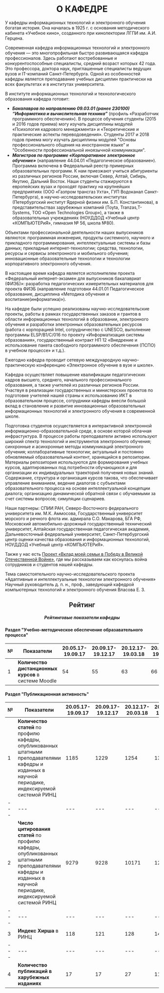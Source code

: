 <h1 align='center'> О КАФЕДРЕ </h1>

У кафедры информационных технологий и электронного обучения богатая история. Она началась в 1925 г. с основания методического кабинета «Учебное кино», созданного при кинолектории ЛГПИ им. А.И. Герцена.

Современная кафедра информационных технологий и электронного обучения — это многопрофильная быстро развивающаяся кафедра профессионалов. Здесь работают востребованные и конкурентоспособные специалисты, средний возраст которых 42 года. Это профессора, доктора наук, приглашенные специалисты ведущих вузов и IT-компаний Санкт-Петербурга. Одной из особенностей кафедры является преподавание учебных дисциплин практически на всех факультетах и в институтах университета.

В институте информационных технологий и технологического образования кафедра готовит:

* ***Бакалавров по направлению 09.03.01 (ранее 230100) “Информатика и вычислительная техника”*** (профиль «Разработчик программного обеспечения»). В процессе обучения студенты (2015 и 2016 годов приема) могу изучать дисциплины модулей «Психология кадрового менеджмента» и «Теоретические и практические аспекты переводоведения». Студенты 2017 и 2018 годов приема могу изучать дисциплины модулей "Основы професcионального общения на иностранном языке" и "Особенности профеcсиональной иноязычной коммуникации".
* ***Магистров по программе «Корпоративное электронное обучение»*** (направление 44.04.01 «Педагогическое образование»). Программа включена в Федеральный реестр примерных образовательных программ.
К нам приезжают учиться абитуриенты из различных регионов России, включая Север, Алтай, Сибирь, Якутию, Дальний Восток. Наши студенты стажируются в европейских вузах и проходят практику на крупнейших предприятиях (ООО «Газпром трансгаз Ухта», ГУП Водоканал Санкт-Петербурга), в научно-исследовательских институтах (Петербургский институт Ядерной физики им. Б.П. Константинова), в представительствах зарубежных компаний (Toyta, Tranzas,T-Systems, ТОО «Open Technologies Group»), а также в образовательных учреждениях (НОУДДОД «Учебный центр «КОМПЬЮТЕРиЯ», гимназия № 56, школа №80).

Объектами профессиональной деятельности наших выпускников являются: программная инженерия, продукты системного, научного и прикладного программирования, интеллектуальные системы и базы данных; прикладные интернет-технологии; средства, технологии, ресурсы и сервисы электронного и мобильного обучения; инновационные образовательные технологии и технологии корпоративного электронного обучения.

В настоящее время кафедра является исполнителем проекта «Федеральный интернет-экзамен для выпускников бакалавриат (ФИЭБ)»: разработка педагогических измерительных материалов для проекта ФИЭБ (направление подготовки 44.01.01 Педагогическое образование, дисциплина «Методика обучения и воспитание(информатика)»).

На кафедре были успешно реализованы научно-исследовательские проекты, работы в рамках государственных заказов и грантов в области информационных технологий в образовании, электронного обучения и разработки электронных образовательных ресурсов (работа с корпорацией Intel, сотрудничество с UNESCO, выполнение программы ELSP/B1/C/016 по проекту «Информатизация системы образования», государственный контракт НП 12 «Внедрение и использование пакета свободного программного обеспечения (ПСПО) в учебном процессе» и т.д.).

Ежегодно кафедра проводит сетевую международную научно-практическую конференцию «Электронное обучение в вузе и школе».

Кафедра осуществляет повышение квалификации педагогических кадров высшего, среднего, начального профессионального образования, а также учителей из различных регионов России. Участвуя в реализации государственных и министерских проектов по подготовке учителей нашей страны к использованию ИКТ в образовательном процессе, сотрудники кафедры внесли большой вклад в становление и развитие инновационных образовательных информационных технологий и электронного обучения в современной школе.

Подготовка студентов осуществляется в интерактивной электронной информационно-образовательной среде, в основе которой облачная инфрастуктура. В процессе работы преподаватели активно используют широкий спектр технологий и инструментов электронного обучения; синхронные и асинхронные методы коммуникаций электронного обучения; коллаборативные технологии; актуальный и постоянно обновляемый образовательный контент, хранящийся в репозитории. Материалы репозитория используются для формирования учебных курсов, адаптированных под потребности обучающихся и для организации их индивидуальных траекторий получения новых знаний. Содержание, структура и организация курсов такова, что обеспечивает управление вниманием, ведение диалогов с субъектами образовательного процесса на основе интеллектуальной концепции диалога; организацию динамической обратной связи с обучаемыми за счет системы вопросов; симуляции сценариев.

Наши партнеры: СПИИ РАН, Северо-Восточного федерального университета им. М.К. Аммосова, Государственный университет морского и речного флота им. адмирала С.О. Макарова, БГА РФ, Московский автомобильно-дорожный государственный технический университет, Алтайская государственная педагогическая академия, Дальневосточный федеральный университет, Санкт-Петербургский центр оценки качества образования и информационных технологий, НОУДДОД «Учебный центр «КОМПЬЮТЕРиЯ».

Также у нас есть [Проект «Вклад моей семьи в Победу в Великой Отечественной Войне»](https://ict.herzen.spb.ru/department/about-us/ww2), где мы рассказываем как коснулась война сотрудников и студентов нашей кафедры.

Тема самостоятельного научно-исследовательского проекта 
«Адаптивные и интеллектуальные технологии электронного обучения»
Научный руководитель д. п. н., проф., заведующий кафедрой компьютерных
технологий и электронного обучения
Власова Е. З.

<h2 align='center'> Рейтинг </h2>

<h5 align='center'> Рейтинговые показатели кафедры </h5>

#### Раздел "Учебно-методическое обеспечение образавательного процесса"
|№|**Показатели**|20.05.17-19.09.17|20.09.17-19.12.17|20.12.17-19.03.18|20.03.17-19.05.18|20.05.17-19.09.18|20.09.18-19.12.18|
|---|---|---|---|---|---|---|---|
|1|**Количество дистанционных курсов** в системе Moodle|54|55|63|66|85|102|

#### Раздел "Публикационная активность"
|№|Показатели|20.05.17-19.09.17|20.09.17-19.12.17|20.12.17-20.03.18|20.09.18-19.12.18|
|---|---|---|---|---|---|
|1|**Количество статей** по профилю кафедры, опубликованных штатными преподавателями кафедры и изданных в научной периодике, индексируемой системой РИНЦ|1185|1229|1254|1395|
|---|---|---|---|---|---|
|2|**Число цитирования статей** по профилю кафедры, опубликованных штатными преподавателями кафедры и изданных в научной периодике, индексируемой системой РИНЦ|9279|9228|10171|12085|
|---|---|---|---|---|---|
|3|**Индекс Хирша** в РИНЦ|118|121|128|141|
|---|---|---|---|---|---|
|4|**Количество публикаций в харубежных изданиях**|17|17|27|11|
